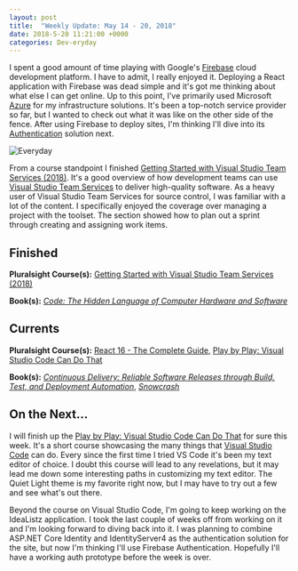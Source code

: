 ```yaml
---
layout: post
title:  "Weekly Update: May 14 - 20, 2018"
date: 2018-5-20 11:21:00 +0000
categories: Dev-eryday
---
```


I spent a good amount of time playing with Google's [Firebase][fb] cloud development platform. I have to admit, I really enjoyed it. Deploying a React application with Firebase was dead simple and it's got me thinking about what else I can get online. Up to this point, I've primarily used Microsoft [Azure][az] for my infrastructure solutions. It's been a top-notch service provider so far, but I wanted to check out what it was like on the other side of the fence. After using Firebase to deploy sites, I'm thinking I'll dive into its [Authentication][auth] solution next. 

![Everyday](https://farm1.staticflickr.com/967/41362483664_6321808246.jpg)

From a course standpoint I finished [Getting Started with Visual Studio Team Services (2018)][vsts]. It's a good overview of how development teams can use [Visual Studio Team Services][team] to deliver high-quality software. As a heavy user of Visual Studio Team Services for source control, I was familiar with a lot of the content. I specifically enjoyed the coverage over managing a project with the toolset. The section showed how to plan out a sprint through creating and assigning work items.

## Finished

**Pluralsight Course(s):** [Getting Started with Visual Studio Team Services (2018)][vsts]

**Book(s):** *[Code: The Hidden Language of Computer Hardware and Software][code]*

## Currents

**Pluralsight Course(s):** [React 16 - The Complete Guide][re], [Play by Play: Visual Studio Code Can Do That][vsc]

**Book(s):** *[Continuous Delivery: Reliable Software Releases through Build, Test, and Deployment Automation][cd]*, *[Snowcrash][snow]*

## On the Next...

I will finish up the [Play by Play: Visual Studio Code Can Do That][vsc] for sure this week. It's a short course showcasing the many things that [Visual Studio Code][vscode] can do. Every since the first time I tried VS Code it's been my text editor of choice. I doubt this course will lead to any revelations, but it may lead me down some interesting paths in customizing my text editor. The Quiet Light theme is my favorite right now, but I may have to try out a few and see what's out there.

Beyond the course on Visual Studio Code, I'm going to keep working on the IdeaListz application. I took the last couple of weeks off from working on it and I'm looking forward to diving back into it. I was planning to combine ASP.NET Core Identity and IdentityServer4 as the authentication solution for the site, but now I'm thinking I'll use Firebase Authentication. Hopefully I'll have a working auth prototype before the week is over.

[re]: https://www.udemy.com/react-the-complete-guide-incl-redux/
[cd]: https://www.amazon.com/Continuous-Delivery-Deployment-Automation-Addison-Wesley/dp/0321601912
[code]: https://www.amazon.com/Code-Language-Computer-Developer-Practices-ebook/dp/B00JDMPOK2/
[jss]: https://app.pluralsight.com/library/courses/play-by-play-javascript-security/table-of-contents
[vsts]: https://app.pluralsight.com/library/courses/getting-started-visual-studio-team-services-2018/table-of-contents
[son]: https://sonarwhal.com/
[owa]: https://www.owasp.org/index.php/Category:OWASP_Top_Ten_Project
[oid]: https://github.com/IdentityModel/oidc-client-js
[cf]: https://codefights.com/
[snow]: https://www.amazon.com/Snow-Crash-Novel-Neal-Stephenson-ebook/dp/B000FBJCJE/
[vsc]: https://app.pluralsight.com/library/courses/play-by-play-visual-studio-code-can-do-that/table-of-contents
[vscode]: https://code.visualstudio.com/
[fb]: https://firebase.google.com/
[az]: https://azure.microsoft.com/en-us/
[team]: https://www.visualstudio.com/team-services/
[auth]: https://firebase.google.com/products/auth/

